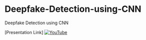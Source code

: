 # Deepfake-Detection-using-CNN
Deepfake Detection using CNN

[Presentation Link]
[![YouTube](https://img.youtube.com/vi/vR6e4UOarV0/0.jpg)](https://www.youtube.com/watch?v=vR6e4UOarV0)